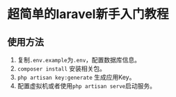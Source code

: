 # 超简单的laravel新手入门教程

## 使用方法

1. 复制`.env.example`为`.env`，配置数据库信息。
2. `composer install` 安装相关包。
3. `php artisan key:generate` 生成应用Key。
4. 配置虚拟机或者使用`php artisan serve`启动服务。